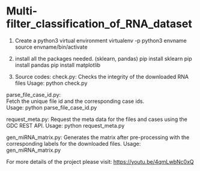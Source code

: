 # Multi-filter_classification_of_RNA_dataset
1. Create a python3 virtual environment 
      virtualenv -p python3 envname
      source envname/bin/activate

2. install all the packages needed. (sklearn, pandas)
      pip install sklearn 
      pip install pandas
      pip install matplotlib

3. Source codes:
  check.py:
		  Checks the integrity of the downloaded RNA files 
      Usage: python check.py 

  parse_file_case_id.py:  
		  Fetch the unique file id and the corresponding case ids.	
		  Usage: python parse_file_case_id.py

  request_meta.py: 
      Request the meta data for the files and cases using the GDC REST API.
		  Usage: python request_meta.py

  gen_miRNA_matrix.py: 
      Generates the matrix after pre-processing with the corresponding labels for the downloaded files.
		  Usage: gen_miRNA_matrix.py
      
For more details of the project please visit:
https://youtu.be/4qmLwbNc0xQ



